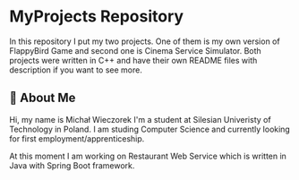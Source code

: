 
# MyProjects Repository

In this repository I put my two projects. One of them is my own version of FlappyBird Game and second one is Cinema Service Simulator. Both projects were written in C++ and have their own README files with description if you want to see more.



## 🚀 About Me
Hi, my name is Michał  Wieczorek I'm a student at Silesian Univeristy of Technology in Poland. I am studing Computer Science and currently looking for first employment/apprenticeship.

At this moment I am working on Restaurant Web Service which is written in Java with Spring Boot framework.

